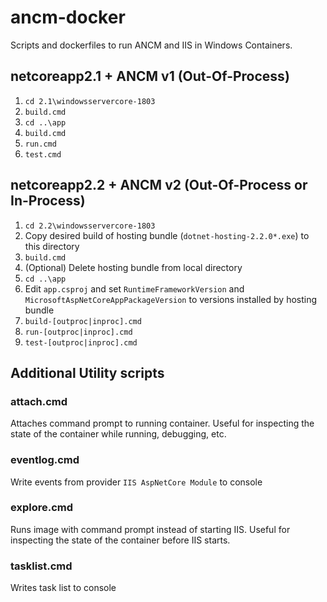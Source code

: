 # ancm-docker

Scripts and dockerfiles to run ANCM and IIS in Windows Containers.

## netcoreapp2.1 + ANCM v1 (Out-Of-Process)
1. `cd 2.1\windowsservercore-1803`
2. `build.cmd`
3. `cd ..\app`
4. `build.cmd`
5. `run.cmd`
6. `test.cmd`

## netcoreapp2.2 + ANCM v2 (Out-Of-Process or In-Process)
1. `cd 2.2\windowsservercore-1803`
2. Copy desired build of hosting bundle (`dotnet-hosting-2.2.0*.exe`) to this directory
3. `build.cmd`
4. (Optional) Delete hosting bundle from local directory
5. `cd ..\app`
6. Edit `app.csproj` and set `RuntimeFrameworkVersion` and `MicrosoftAspNetCoreAppPackageVersion` to versions installed by hosting bundle
7. `build-[outproc|inproc].cmd`
8. `run-[outproc|inproc].cmd`
9. `test-[outproc|inproc].cmd`

## Additional Utility scripts
### attach.cmd
Attaches command prompt to running container.  Useful for inspecting the state of the container while running, debugging, etc.

### eventlog.cmd
Write events from provider `IIS AspNetCore Module` to console

### explore.cmd
Runs image with command prompt instead of starting IIS.  Useful for inspecting the state of the container before IIS starts.

### tasklist.cmd
Writes task list to console
